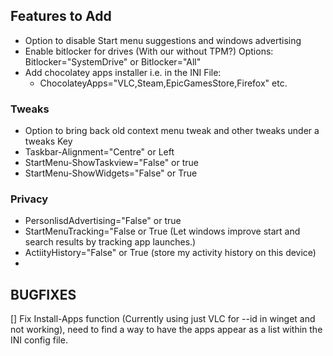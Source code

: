 
## Features to Add
- Option to disable Start menu suggestions and windows advertising
- Enable bitlocker for drives (With our without TPM?) Options: Bitlocker="SystemDrive" or Bitlocker="All"
- Add chocolatey apps installer i.e. in the INI File:
  - ChocolateyApps="VLC,Steam,EpicGamesStore,Firefox" etc.

### Tweaks
- Option to bring back old context menu tweak and other tweaks under a tweaks Key
- Taskbar-Alignment="Centre" or Left
- StartMenu-ShowTaskview="False" or true
- StartMenu-ShowWidgets="False" or True

### Privacy
- PersonlisdAdvertising="False" or true
- StartMenuTracking="False or True (Let windows improve start and search results by tracking app launches.)
- ActiityHistory="False" or True (store my activity history on this device)
-

## BUGFIXES
[] Fix Install-Apps function (Currently using just VLC for --id in winget and not working), need to find a way to have the apps appear as a list within the INI config file.
